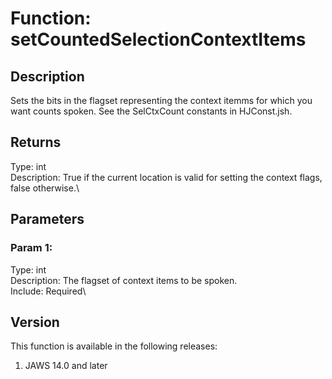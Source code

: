 # Function: setCountedSelectionContextItems

## Description

Sets the bits in the flagset representing the context itemms for which
you want counts spoken. See the SelCtxCount constants in HJConst.jsh.

## Returns

Type: int\
Description: True if the current location is valid for setting the
context flags, false otherwise.\

## Parameters

### Param 1:

Type: int\
Description: The flagset of context items to be spoken.\
Include: Required\

## Version

This function is available in the following releases:

1.  JAWS 14.0 and later
